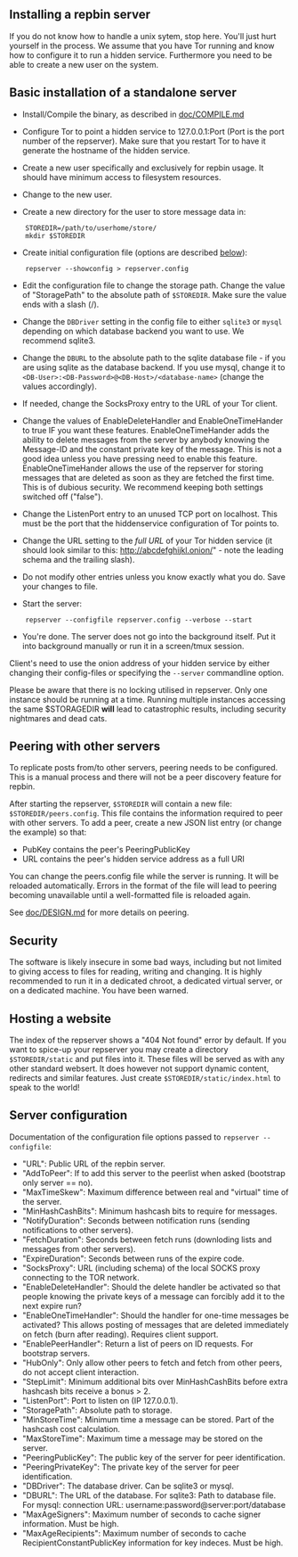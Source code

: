 ## Installing a repbin server

If you do not know how to handle a unix sytem, stop here. You'll just hurt
yourself in the process.  We assume that you have Tor running and know how to
configure it to run a hidden service. Furthermore you need to be able to create
a new user on the system.

## Basic installation of a standalone server

* Install/Compile the binary, as described in [doc/COMPILE.md](https://github.com/repbin/repbin/blob/master/doc/COMPILE.md)

* Configure Tor to point a hidden service to 127.0.0.1:Port (Port is the port
  number of the repserver). Make sure that you restart Tor to have it generate
  the hostname of the hidden service.

* Create a new user specifically and exclusively for repbin usage. It should have minimum access
  to filesystem resources.

* Change to the new user.

* Create a new directory for the user to store message data in:

```
	STOREDIR=/path/to/userhome/store/
	mkdir $STOREDIR
```

* Create initial configuration file
  (options are described [below](#server-configuration)):

```
	repserver --showconfig > repserver.config
```

* Edit the configuration file to change the storage path. Change the value of
  "StoragePath" to the absolute path of `$STOREDIR`. Make sure the value ends
  with a slash (/).

* Change the `DBDriver` setting in the config file to either `sqlite3` or `mysql`
  depending on which database backend you want to use. We recommend sqlite3.

* Change the `DBURL` to the absolute path to the sqlite database file - if you are
  using sqlite as the database backend. If you use mysql, change it to
  `<DB-User>:<DB-Password>@<DB-Host>/<database-name>` (change the values accordingly).

* If needed, change the SocksProxy entry to the URL of your Tor client.

* Change the values of EnableDeleteHandler and EnableOneTimeHander to true IF
  you want these features. EnableOneTimeHander adds the ability to delete
  messages from the server by anybody knowing the Message-ID and the constant
  private key of the message. This is not a good idea unless you have pressing
  need to enable this feature. EnableOneTimeHander allows the use of the
  repserver for storing messages that are deleted as soon as they are fetched
  the first time. This is of dubious security. We recommend keeping both
  settings switched off ("false").

* Change the ListenPort entry to an unused TCP port on localhost. This must be
  the port that the hiddenservice configuration of Tor points to.

* Change the URL setting to the _full URL_ of your Tor hidden service (it
  should look similar to this: http://abcdefghijkl.onion/" - note the leading
  schema and the trailing slash).

* Do not modify other entries unless you know exactly what you do. Save your
  changes to file.

* Start the server:

```
	repserver --configfile repserver.config --verbose --start
```

* You're done. The server does not go into the background itself.
  Put it into background manually or run it in a screen/tmux session.

Client's need to use the onion address of your hidden service by either changing
their config-files or specifying the `--server` commandline option.

Please be aware that there is no locking utilised in repserver. Only one
instance should be running at a time. Running multiple instances accessing the
same $STORAGEDIR **will** lead to catastrophic results, including security
nightmares and dead cats.


## Peering with other servers

To replicate posts from/to other servers, peering needs to be configured. This
is a manual process and there will not be a peer discovery feature for repbin.

After starting the repserver, `$STOREDIR` will contain a new file:
`$STOREDIR/peers.config`. This file contains the information required to peer
with other servers. To add a peer, create a new JSON list entry (or change the
example) so that:

- PubKey contains the peer's PeeringPublicKey
- URL contains the peer's hidden service address as a full URI

You can change the peers.config file while the server is running. It will be
reloaded automatically. Errors in the format of the file will lead to peering
becoming unavailable until a well-formatted file is reloaded again.

See [doc/DESIGN.md](https://github.com/repbin/repbin/blob/master/doc/DESIGN.md#peering)
for more details on peering.



## Security

The software is likely insecure in some bad ways, including but not limited to
giving access to files for reading, writing and changing. It is highly
recommended to run it in a dedicated chroot, a dedicated virtual server, or on a
dedicated machine. You have been warned.


## Hosting a website

The index of the repserver shows a "404 Not found" error by default. If you want
to spice-up your repserver you may create a directory `$STOREDIR/static` and put
files into it. These files will be served as with any other standard websert. It
does however not support dynamic content, redirects and similar features. Just
create `$STOREDIR/static/index.html` to speak to the world!


## Server configuration

Documentation of the configuration file options passed to `repserver --configfile`:

* "URL": Public URL of the repbin server.
* "AddToPeer": If to add this server to the peerlist when asked (bootstrap only server == no).
* "MaxTimeSkew": Maximum difference between real and "virtual" time of the server.
* "MinHashCashBits": Minimum hashcash bits to require for messages.
* "NotifyDuration": Seconds between notification runs (sending notifications to other servers).
* "FetchDuration": Seconds between fetch runs (downloding lists and messages from other servers).
* "ExpireDuration": Seconds between runs of the expire code.
* "SocksProxy": URL (including schema) of the local SOCKS proxy connecting to the TOR network.
* "EnableDeleteHandler": Should the delete handler be activated so that people knowing the private keys of a message can forcibly add it to the next expire run?
* "EnableOneTimeHandler": Should the handler for one-time messages be activated? This allows posting of messages that are deleted immediately on fetch (burn after reading). Requires client support.
* "EnablePeerHandler": Return a list of peers on ID requests. For bootstrap servers.
* "HubOnly": Only allow other peers to fetch and fetch from other peers, do not accept client interaction.
* "StepLimit": Minimum additional bits over MinHashCashBits before extra hashcash bits receive a bonus > 2.
* "ListenPort": Port to listen on (IP 127.0.0.1).
* "StoragePath": Absolute path to storage.
* "MinStoreTime": Minimum time a message can be stored. Part of the hashcash cost calculation.
* "MaxStoreTime": Maximum time a message may be stored on the server.
* "PeeringPublicKey": The public key of the server for peer identification.
* "PeeringPrivateKey": The private key of the server for peer identification.
* "DBDriver": The database driver. Can be sqlite3 or mysql.
* "DBURL": The URL of the database. For sqlite3: Path to database file. For mysql: connection URL: username:password@server:port/database
* "MaxAgeSigners": Maximum number of seconds to cache signer information. Must be high.
* "MaxAgeRecipients": Maximum number of seconds to cache RecipientConstantPublicKey information for key indeces. Must be high.
